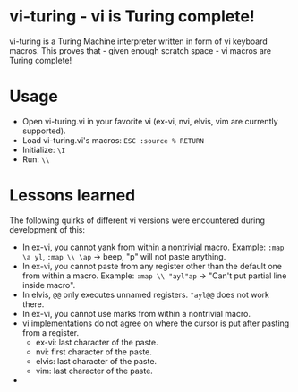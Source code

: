 vi-turing - vi is Turing complete!
==================================

vi-turing is a Turing Machine interpreter written in form of vi keyboard macros.
This proves that - given enough scratch space - vi macros are Turing complete!

Usage
=====

* Open vi-turing.vi in your favorite vi (ex-vi, nvi, elvis, vim are currently
  supported).
* Load vi-turing.vi's macros: `ESC :source % RETURN`
* Initialize: `\I`
* Run: `\\`

Lessons learned
===============

The following quirks of different vi versions were encountered during
development of this:

* In ex-vi, you cannot yank from within a nontrivial macro. Example:
  `:map \a yl`, `:map \\ \ap` -> beep, "p" will not paste anything.
* In ex-vi, you cannot paste from any register other than the default one
  from within a macro. Example: `:map \\ "ayl"ap` -> "Can't put partial line
  inside macro".
* In elvis, `@@` only executes unnamed registers. `"ayl@@` does not work there.
* In ex-vi, you cannot use marks from within a nontrivial macro.
* vi implementations do not agree on where the cursor is put after pasting
  from a register.
  * ex-vi: last character of the paste.
  * nvi: first character of the paste.
  * elvis: last character of the paste.
  * vim: last character of the paste.
* 
